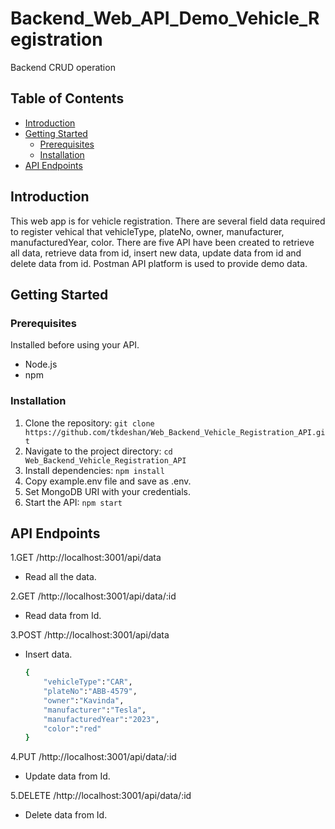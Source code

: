 # Backend_Web_API_Demo_Vehicle_Registration

Backend CRUD operation 

## Table of Contents

- [Introduction](#introduction)
- [Getting Started](#getting-started)
  - [Prerequisites](#prerequisites)
  - [Installation](#installation)
- [API Endpoints](#api-endpoints)

## Introduction

This web app is for vehicle registration. There are several field data required to register vehical that vehicleType, plateNo, owner, manufacturer, manufacturedYear, color. There are five API have been created to retrieve all data, retrieve data from id, insert new data, update data from id and delete data from id. Postman API platform is used to provide demo data.

## Getting Started

### Prerequisites

Installed before using your API.

- Node.js
- npm

### Installation

1. Clone the repository: `git clone https://github.com/tkdeshan/Web_Backend_Vehicle_Registration_API.git`
2. Navigate to the project directory: `cd Web_Backend_Vehicle_Registration_API`
3. Install dependencies: `npm install`
4. Copy example.env file and save as .env.
5. Set MongoDB URI with your credentials.
6. Start the API: `npm start`

## API Endpoints

1.GET /http://localhost:3001/api/data
  * Read all the data. 

2.GET /http://localhost:3001/api/data/:id
  * Read data from Id.

3.POST /http://localhost:3001/api/data
  * Insert data.
    ```bash
    {
        "vehicleType":"CAR",   
        "plateNo":"ABB-4579",    
        "owner":"Kavinda",    
        "manufacturer":"Tesla",    
        "manufacturedYear":"2023",   
        "color":"red"   
    }

4.PUT /http://localhost:3001/api/data/:id
  * Update data from Id.

5.DELETE /http://localhost:3001/api/data/:id
  * Delete data from Id.
    
